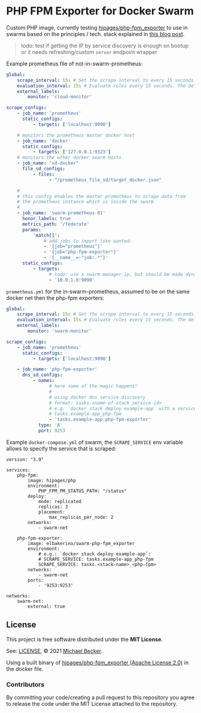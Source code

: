 # PHP FPM Exporter for Docker Swarm

Custom PHP image, currently testing [hipages/php-fpm_exporter](https://github.com/hipages/php-fpm_exporter) to use in swarms based on the principles / tech. stack explained in [this blog post](https://www.innoq.com/en/blog/scraping-docker-swarm-service-instances-with-prometheus/).

> todo: test if getting the IP by service discovery is enough on bootup or it needs refreshing/custom `server` endpoint wrapper

Example prometheus file of not-in-swarm-prometheus:

```yml
global:
    scrape_interval: 15s # Set the scrape interval to every 15 seconds. Default is every 1 minute.
    evaluation_interval: 15s # Evaluate rules every 15 seconds. The default is every 1 minute.
    external_labels:
        monitor: 'cloud-monitor'

scrape_configs:
    - job_name: 'prometheus'
      static_configs:
          - targets: ['localhost:9090']

    # monitors the prometheus master docker host
    - job_name: 'docker'
      static_configs:
          - targets: ['127.0.0.1:9323']
    # monitors the other docker swarm hosts
    - job_name: "sd-docker"
      file_sd_configs:
          - files:
                - "/prometheus_file_sd/target_docker.json"

    #
    # this config enables the master prometheus to scrape data from
    # the prometheus instance which is inside the swarm
    #
    - job_name: 'swarm-prometheus-01'
      honor_labels: true
      metrics_path: '/federate'
      params:
          'match[]':
              # add jobs to import like wanted:
              - '{job="prometheus"}'
              - '{job="php-fpm-exporter"}'
              - '{__name__=~"job:.*"}'
      static_configs:
          - targets:
                # todo: use a swarm manager ip, but should be made dynamic:
                - '10.0.1.8:9090'
```

`prometheus.yml` for the in-swarm-prometheus, assumed to be on the same docker net then the php-fpm exporters:

```yml
global:
    scrape_interval: 15s # Set the scrape interval to every 15 seconds. Default is every 1 minute.
    evaluation_interval: 15s # Evaluate rules every 15 seconds. The default is every 1 minute.
    external_labels:
        monitor: 'swarm-monitor'

scrape_configs:
    - job_name: 'prometheus'
      static_configs:
          - targets: ['localhost:9090']

    - job_name: 'php-fpm-exporter'
      dns_sd_configs:
          - names:
                # here some of the magic happens!
                #
                # using docker dns service discovery
                # format: tasks.<name-of-stack_service-id>
                # e.g. `docker stack deploy example-app` with a service `php-fpm` will be:
                # tasks.example-app_php-fpm
                - 'tasks.example-app_php-fpm-exporter'
            type: 'A'
            port: 9253
```

Example `docker-compose.yml` of swarm, the `SCRAPE_SERVICE` env variable allows to specify the service that is scraped:

```docker-compose
version: "3.9"

services:
    php-fpm:
        image: hipages/php
        environment:
            PHP_FPM_PM_STATUS_PATH: "/status"
        deploy:
            mode: replicated
            replicas: 3
            placement:
                max_replicas_per_node: 2
        networks:
            - swarm-net

    php-fpm-exporter:
        image: elbakerino/swarm-php-fpm_exporter
        environment:
            # e.g.: `docker stack deploy example-app`:
            # SCRAPE_SERVICE: tasks.example-app_php-fpm
            SCRAPE_SERVICE: tasks.<stack-name>_<php-fpm>
        networks:
            - swarm-net
        ports:
            - '9253:9253'

networks:
    swarm-net:
        external: true
```
## License

This project is free software distributed under the **MIT License**.

See: [LICENSE](LICENSE), © 2021 [Michael Becker](https://mlbr.xyz).

Using a built binary of [hipages/php-fpm_exporter (Apache License 2.0)](https://raw.githubusercontent.com/hipages/php-fpm_exporter/master/LICENSE) in the docker file.


### Contributors

By committing your code/creating a pull request to this repository you agree to release the code under the MIT License attached to the repository.

